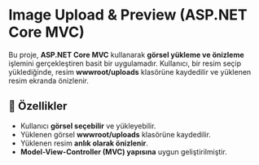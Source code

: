 # Image Upload & Preview (ASP.NET Core MVC)

Bu proje, **ASP.NET Core MVC** kullanarak **görsel yükleme ve önizleme** işlemini gerçekleştiren basit bir uygulamadır.
Kullanıcı, bir resim seçip yüklediğinde, resim **wwwroot/uploads** klasörüne kaydedilir ve yüklenen resim ekranda önizlenir.

## 📌 Özellikler
- Kullanıcı **görsel seçebilir** ve yükleyebilir.
- Yüklenen görsel **wwwroot/uploads** klasörüne kaydedilir.
- Yüklenen resim **anlık olarak önizlenir**.
- **Model-View-Controller (MVC) yapısına** uygun geliştirilmiştir.
